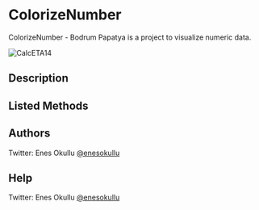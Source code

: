 # ColorizeNumber

ColorizeNumber - Bodrum Papatya is a project to visualize numeric data.

![CalcETA14](https://repository-images.githubusercontent.com/683754179/c1152362-dd98-455c-b7bc-348dcfb3e98c)

## Description

## Listed Methods

## Authors
Twitter: Enes Okullu [@enesokullu](https://twitter.com/EnesOkullu)

## Help
Twitter: Enes Okullu [@enesokullu](https://twitter.com/EnesOkullu)

